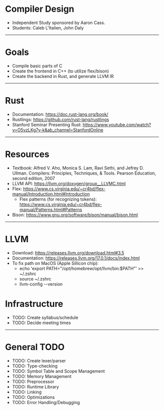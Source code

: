 # Compiler Design
- Independent Study sponsored by Aaron Cass.
- Students: Caleb L'Italien, John Daly
------------------------------------
# Goals
- Compile basic parts of C
- Create the frontend in C++ (to utilize flex/bison)
- Create the backend in Rust, and generate LLVM IR
------------------------------------
# Rust
- Documentation: https://doc.rust-lang.org/book/
- Rustlings: https://github.com/rust-lang/rustlings
- Stanford Seminar Presenting Rust: https://www.youtube.com/watch?v=O5vzLKg7y-k&ab_channel=StanfordOnline
------------------------------------
# Resources
 - Textbook: Alfred V. Aho, Monica S. Lam, Ravi Sethi, and Jefrey D. Ullman. Compilers: Principles, Techniques, & Tools. Pearson Education, second edition, 2007
 - LLVM API: https://llvm.org/doxygen/group__LLVMC.html
 - Flex: https://www.cs.virginia.edu/~cr4bd/flex-manual/Introduction.html#Introduction
    - Flex patterns (for recognizing tokens): https://www.cs.virginia.edu/~cr4bd/flex-manual/Patterns.html#Patterns
 - Bison: https://www.gnu.org/software/bison/manual/bison.html
------------------------------------
# LLVM
- Download: https://releases.llvm.org/download.html#3.5
- Documentation: https://releases.llvm.org/17.0.1/docs/index.html
- To fix path on MacOS (Apple Sillicon chip):
   - echo 'export PATH="/opt/homebrew/opt/llvm/bin:$PATH"' >> ~/.zshrc
   - source ~/.zshrc
   - llvm-config --version
# Infrastructure
- TODO: Create syllabus/schedule
- TODO: Decide meeting times
------------------------------------
# General TODO
- TODO: Create lexer/parser
- TODO: Type-checking
- TODO: Symbol Table and Scope Management
- TODO: Memory Management
- TODO: Preprocessor
- TODO: Runtime Library
- TODO: Linking
- TODO: Optimizations
- TODO: Error Handling/Debugging
